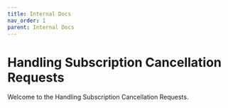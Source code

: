 ```yaml
---
title: Internal Docs
nav_order: 1
parent: Internal Docs
---
```


# Handling Subscription Cancellation Requests

Welcome to the Handling Subscription Cancellation Requests.
